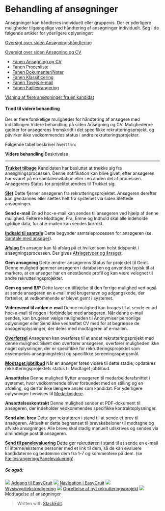 # Behandling af ansøgninger

Ansøgninger kan håndteres individuelt eller gruppevis. Der er yderligere muligheder tilgængelige ved håndtering af ansøgninger individuelt. Søg i de følgende artikler for yderligere oplysninger:

[Oversigt over siden Ansøgningshåndtering](application_handling_page_overview.htm)

[Oversigt over siden Ansøgning og CV](application_and_cv_page_overview.htm)

-   [Fanen Ansøgning og CV](application_and_cv_tab.htm)
-   [Fanen Procesliste](recruitment_activities_list_tab.htm)
-   [Fanen Dokumenter/Noter](documents_notes_tab.htm)
-   [Fanen Klassificering](classification_tab.htm)
-   [Fanen Tovejs e-mail](two_way_email_tab.htm)
-   [Fanen Fællesrangering](collaborative_rating_tab.htm)

[Visning af flere ansøgninger fra en kandidat](viewing_a_candidates_multiple_applications.htm)

#### Trind til videre behandling

Der er flere forskellige muligheder for håndtering af ansøgere med indstillingen  Videre behandling  på siden  Ansøgning og CV. Mulighederne gælder for ansøgerens fremskridt i det specifikke rekrutteringsprojekt, og påvirker ikke vedkommendes status i andre rekrutteringsprojekter.

Følgende tabel beskriver hvert trin:

**Videre behandling**
Beskrivelse
***
**[Trukket tilbage](rejecting_and_withdrawing_an_applicant.htm)**
Kandidaten har besluttet at trække sig fra ansøgningsprocessen. Denne notifikation kan blive givet, efter ansøgeren har svaret på en samtaleinvitation eller i en anden del af processen. Ansøgerens  Status for projektet  ændres til  Trukket sig.

**[Slet](deleting_an_applicant.htm)**
Dette fjerner ansøgeren fra rekrutteringsprojektet. Ansøgeren derefter kan gendannes eller slettes helt fra systemet via siden  Slettede ansøgninger.

**Send e-mail**
En ad hoc-e-mail kan sendes til ansøgeren ved hjælp af denne mulighed. Felterne  Modtager,  Fra,  Emne  og  Indhold  skal alle indeholde gyldige data, for at e-mailen kan sendes korrekt.

**[Indkald til samtale](interviewing_applicants.htm)**
Dette begynder samtaleprocessen for ansøgeren (se  [Samtale med ansøger](interviewing_applicants.htm)).

**[Afslag](rejecting_and_withdrawing_an_applicant.htm)**
En ansøger kan få afslag på et hvilket som helst tidspunkt i ansøgningsprocessen. Der gives  [Afslagstyper og årsager](rejecting_and_withdrawing_an_applicant.htm).

**Gem ansøgning**
Dette ændrer ansøgerens  Status for projektet  til  Gemt. Denne mulighed gemmer ansøgeren i databasen og anvendes typisk til at markere, at en ansøger har en enestående profil og kan være velegnet til andre rekrutteringsprojekter.

**Gem og send B/P**
Dette laver en tilføjelse til den forrige mulighed ved også at sende ansøgeren en e-mail med brugernavn og adgangskode, der fortæller, at vedkommende er blevet gemt i systemet.

**Videresend til anden e-mail**
Denne mulighed kan bruges til at sende en ad hoc-e-mail til nogen i forbindelse med ansøgeren. Når denne e-mail sendes, kan brugeren vælge muligheden til Anonymiser personlige oplysninger eller Send ikke vedhæftet CV med for at begrænse de ansøgeroplysninger, der deles med modtageren af e-mailen.

**[Overførsel](transferring_applicants.htm)**
Ansøgeren kan overføres til et andet rekrutteringsprojekt med denne mulighed. Skønt den overfører ansøgeren, overfører muligheden ikke noget oplysninger, der er specifikke for rekrutteringsprojektet som eksempelvis ansøgningstekst og specifikke screeningsspørgsmål.

**[Modtaget jobtilbud](making_an_offer_to_an_applicant.htm)**
Når en ansøger føres videre til dette stadie, opdateres rekrutteringsprojektets status til Modtaget jobtilbud.

**Ansættelse**
Denne mulighed flytter ansøgeren til medarbejderafsnittet i systemet, hvor vedkommende bliver forbundet med en stilling og en afdeling, og derfor ikke længere anses som kandidat. For yderligere oplysninger henvises til  [Medarbejdere](guide_for_users_employees.htm).

**Ansættelseskontrakt**
Denne mulighed sender et PDF-dokument til ansøgeren, der indeholder vedkommendes specifikke kontraktoplysninger.

**Send alm. brev**
Dette gør rekruttøren i stand til at sende et brev til ansøgeren. Aktuelt er dette begrænset til brevskabeloner til modtagne og afviste ansøgninger. Alle breve skal stadig manuelt udskrives og sendes via almindelige post til ansøgeren.

**[Send til panelevaluering](collaborative_rating_panel_review.htm)**
Dette gør rekruttøren i stand til at sende en e-mail til interne/eksterne personer med et link til dem, så de kan evaluere kandidaterne og bedømme dem fra 1-7 og kommentere på dem. (se  [Fællesrangering/Panelevaluering](collaborative_rating_panel_review.htm)).

##### Se også:

![](../Resources/Images/icon-document-link.png)  [Adgang til EasyCruit](accessing_easycruit.htm)
![](../Resources/Images/icon-document-link.png)  [Navigation i EasyCruit](navigation_in_easycruit.htm)
![](../Resources/Images/icon-document-link.png)  [Wysiwyg/tekstredigering](wysiwyg_text_editor.htm)
![](../Resources/Images/icon-document-link.png)  [Oprettelse af nyt rekrutteringsprojekt](creating_a_new_vacancy.htm)
![](../Resources/Images/icon-document-link.png)  [Modtagelse af ansøgninger](receiving_applications.htm)


> Written with [StackEdit](https://stackedit.io/).
<!--stackedit_data:
eyJoaXN0b3J5IjpbLTQ1NDMwNzc1NV19
-->